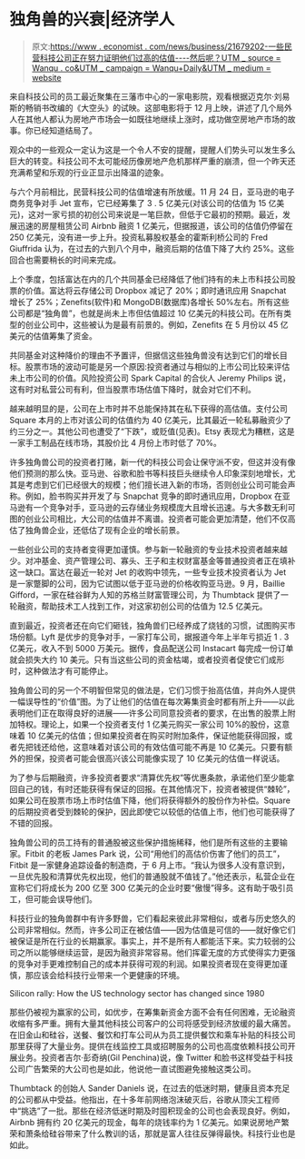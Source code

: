 # 独角兽的兴衰|经济学人

> 原文:[https://www . economist . com/news/business/21679202-一些民营科技公司正在努力证明他们过高的估值----然后呢？UTM _ source = Wanqu . co&UTM _ campaign = Wanqu+Daily&UTM _ medium = website](https://www.economist.com/news/business/21679202-some-private-technology-firms-are-having-trouble-justifying-their-lofty-valuations-rise-and?utm_source=wanqu.co&utm_campaign=Wanqu+Daily&utm_medium=website)

来自科技公司的员工最近聚集在三藩市中心的一家电影院，观看根据迈克尔·刘易斯的畅销书改编的《大空头》的试映。这部电影将于 12 月上映，讲述了几个局外人在其他人都认为房地产市场会一如既往地继续上涨时，成功做空房地产市场的故事。你已经知道结局了。

观众中的一些观众一定认为这是一个令人不安的提醒，提醒人们势头可以发生多么巨大的转变。科技公司不太可能经历像房地产危机那样严重的崩溃，但一个昨天还充满希望和乐观的行业正显示出降温的迹象。

与六个月前相比，民营科技公司的估值增速有所放缓。11 月 24 日，亚马逊的电子商务竞争对手 Jet 宣布，它已经筹集了 3 . 5 亿美元(对该公司的估值为 15 亿美元)，这对一家亏损的初创公司来说是一笔巨款，但低于它最初的预期。最近，发展迅速的房屋租赁公司 Airbnb 融资 1 亿美元，但据报道，该公司的估值仍停留在 250 亿美元，没有进一步上升。投资私募股权基金的霍斯利桥公司的 Fred Giuffrida 认为，在过去的六到八个月中，融资后期的估值下降了大约 25%。这些回合也需要稍长的时间来完成。

上个季度，包括富达在内的几个共同基金已经降低了他们持有的未上市科技公司股票的价值。富达将云存储公司 Dropbox 减记了 20%；即时通讯应用 Snapchat 增长了 25%；Zenefits(软件)和 MongoDB(数据库)各增长 50%左右。所有这些公司都是“独角兽”，也就是尚未上市但估值超过 10 亿美元的科技公司。在所有类型的创业公司中，这些被认为是最有前景的。例如，Zenefits 在 5 月份以 45 亿美元的估值筹集了资金。

共同基金对这种降价的理由不予置评，但据信这些独角兽没有达到它们的增长目标。股票市场的波动可能是另一个原因:投资者通过与相似的上市公司比较来评估未上市公司的价值。风险投资公司 Spark Capital 的合伙人 Jeremy Philips 说，这有时对私营公司有利，但当股票市场估值下降时，就会对它们不利。

越来越明显的是，公司在上市时并不总能保持其在私下获得的高估值。支付公司 Square 本月的上市对该公司的估值约为 40 亿美元，比其最近一轮私募融资少了约三分之一。其他公司也遭受了“下跌”，或贬值(见表)。Etsy 表现尤为糟糕，这是一家手工制品在线市场，其股价比 4 月份上市时低了 70%。



许多独角兽公司的投资者打赌，新一代的科技公司会让保守派不安，但这并没有像他们预测的那么快。亚马逊、谷歌和脸书等科技巨头继续令人印象深刻地增长，尤其是考虑到它们已经很大的规模；他们擅长进入新的市场，否则创业公司可能会声称。例如，脸书购买并开发了与 Snapchat 竞争的即时通讯应用，Dropbox 在亚马逊有一个竞争对手，亚马逊的云存储业务规模庞大且增长迅速。与大多数无利可图的创业公司相比，大公司的估值并不离谱。投资者可能会更加清楚，他们不仅高估了独角兽企业，还低估了现有企业的增长前景。

一些创业公司的支持者变得更加谨慎。参与新一轮融资的专业技术投资者越来越少。对冲基金、资产管理公司、寡头、王子和主权财富基金等普通投资者正在填补这一缺口。富达在最近一轮对 Jet 的收购中领先，一些专业技术投资者认为 Jet 是一家蹩脚的公司，因为它试图以低于亚马逊的价格收购亚马逊。9 月，Baillie Gifford，一家在硅谷鲜为人知的苏格兰财富管理公司，为 Thumbtack 提供了一轮融资，帮助技术工人找到工作，对这家初创公司的估值为 12.5 亿美元。

直到最近，投资者还在向它们砸钱，独角兽们已经养成了烧钱的习惯，试图购买市场份额。Lyft 是优步的竞争对手，一家打车公司，据报道今年上半年亏损近 1 . 3 亿美元，收入不到 5000 万美元。据传，食品配送公司 Instacart 每完成一份订单就会损失大约 10 美元。只有当这些公司的资金枯竭，或者投资者促使它们成形时，这种做法才有可能停止。

独角兽公司的另一个不明智但常见的做法是，它们习惯于抬高估值，并向外人提供一幅误导性的“价值”图。为了让他们的估值在每次筹集资金时都有所上升——以此表明他们正在取得良好的进展——许多公司同意投资者的要求，在出售的股票上附加特权。理论上，如果一个投资者支付 1 亿美元购买一家公司 10%的股份，这意味着 10 亿美元的估值；但如果投资者在购买时附加条件，保证他能获得回报，或者先把钱还给他，这意味着对该公司的有效估值可能不再是 10 亿美元。只要有额外的担保，投资者可能会很高兴该公司能像实现了 10 亿美元的估值一样说话。

为了参与后期融资，许多投资者要求“清算优先权”等优惠条款，承诺他们至少能拿回自己的钱，有时还能获得有保证的回报。在其他情况下，投资者被提供“棘轮”，如果公司在股票市场上市时估值下降，他们将获得额外的股份作为补偿。Square 的后期投资者受到棘轮的保护，因此即使它以较低的估值上市，他们也可能获得了不错的回报。

独角兽公司的员工持有的普通股被这些保护措施稀释，他们是所有这些的主要输家。Fitbit 的老板 James Park 说，公司“用他们的高估价伤害了他们的员工”，Fitbit 是一家健身追踪设备的制造商，于 6 月上市。“我认为很多人没有意识到，一旦优先股和清算优先权出现，他们的普通股就不值钱了。”他还表示，私营企业在宣称它们将成长为 200 亿至 300 亿美元的企业时要“傲慢”得多。这有助于吸引员工，但可能会误导他们。

科技行业的独角兽群中有许多野兽，它们看起来彼此非常相似，或者与历史悠久的公司非常相似。然而，许多公司正在被估值——因为估值是可信的——就好像它们被保证是所在行业的长期赢家。事实上，并不是所有人都能活下来。实力较弱的公司之所以能够继续运营，是因为融资非常容易。他们挥霍无度的方式使得实力更强的竞争对手更难控制自己的成本并获得可观的利润。如果投资者现在变得更加谨慎，那应该会给科技行业带来一个更健康的环境。



Silicon rally: How the US technology sector has changed since 1980



那些仍被视为赢家的公司，如优步，在筹集新资金方面不会有任何困难，无论融资收缩有多严重。拥有大量其他科技公司客户的公司将感受到经济放缓的最大痛苦。在旧金山和硅谷，送餐、餐饮和打车公司从为员工提供餐饮和乘车补贴的科技公司那里获得了大量业务。提供在线监控工具或招聘服务的公司也高度依赖科技公司开展业务。投资者吉尔·彭奇纳(Gil Penchina)说，像 Twitter 和脸书这样受益于科技公司广告繁荣的大公司也是如此，他说他一直试图避免接触这类公司。

Thumbtack 的创始人 Sander Daniels 说，在过去的低迷时期，健康且资本充足的公司都从中受益。他指出，在十多年前网络泡沫破灭后，谷歌从顶尖工程师中“挑选”了一批。那些在经济低迷时期及时囤积现金的公司也会表现良好。例如，Airbnb 拥有约 20 亿美元的现金，每年的烧钱率约为 1 亿美元。如果说房地产繁荣和萧条给硅谷带来了什么教训的话，那就是富人往往反弹得最快。科技行业也是如此。

